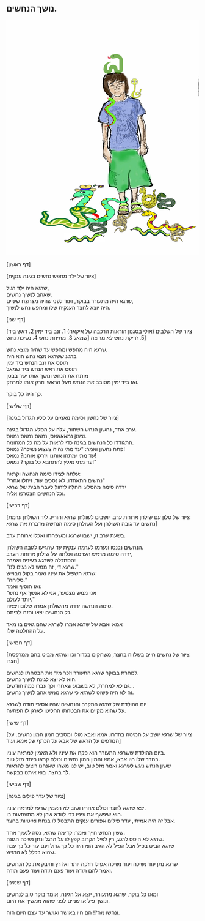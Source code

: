 ## נושך הנחשים.

![](/img/evyatar_with_snakes.jpg)

\[דף ראשון\]

\[ציור של ילד מחפש נחשים בגינה ענקית\]

שרגא היה ילד רגיל,  
שאהב לנשוך נחשים.  
שרגא היה מתעורר בבוקר, ועוד לפני שהיה מצחצח שיניים,  
היה יוצא לחצר הענקית שלו ומחפש נחש לנשוך.

\[דף שני\]

\[ציור של השלבים \(אולי בסגנון הוראות הרכבה של איקאה\) 1. זנב ביד ימין 2. ראש ביד שמאל 3. מתיחת נחש 4. נשיכת נחש\] 5. זריקת נחש  לא מרוצה\]

שרגא היה מחפש ומחפש עד שהיה מוצא נחש.  
ברגע ששרגא מצא נחש הוא היה  
תופס את זנב הנחש ביד ימין  
תופס את ראש הנחש ביד שמאל  
מותח את הנחש ונושך אותו ישר בבטן  
ואז ביד ימין מסובב את הנחש מעל הראש ווזרק אותו למרחק.

כך היה כל בוקר.

\[דף שלישי\]

\[ציור של נחשון וסימה נואמים על סלע הגדול בגינה\]

ערב אחד, נחשון הנחש השחור, עלה על הסלע הגדול בגינה.  
וצעק נמאאאאס, נמאס נמאס נמאס.  
התגודדו כל הנחשים בגינה כדי לראות על מה כל המהומה.  
פתח נחשון ואמר: "עד מתי נהיה צעצוע נשיכה? נמאס!  
עד מתי ימתחו אותנו ויזרקו אותנו? נמאס!  
עד מתי נאלץ להתחבא כל בוקר? נמאס!"

עלתה לצידו סימה הנחשה וקראה:  
"נחשים התאחדו. לא נסכים עוד. זיחלו אחרי"  
ירדה סימה מהסלע והחלה לזחול לעבר הבית של שרגא  
וכל הנחשים הצטרפו אליה.

\[דף רביעי\]

\[ציור של סלון עם שולחן ארוחת ערב. יושבים לשולחן שרגא והוריו. ליד השולחן ערמת נחשים עד גובה השולחן ועל השולחן סימה הנחשה מדברת את שרגא\]

בשעת ערב זו, ישבו שרגא ומשפחתו ואכלו ארוחת ערב.

הנחשים נכנסו ונערמו לערמה ענקית עד שהגיעו לגובה השולחן.  
ירדה סימה מראש הערמה ועלתה על שולחן ארוחת הערב,  
הסתכלה לשרגא בעינים ואמרה:  
"שרגא די, זה ממש לא נעים לנו."  
שרגא השפיל את עיניו ואמר בקול מבוייש:  
"סליחה."  
ואז הוסיף ואמר:  
"אני ממש מצטער, אני לא אנשך אף נחש  
יותר לעולם."  
סימה הנחשה ירדה מהשולחן אמרה שלום ויצאה.  
כל הנחשים יצאו וחזרו לביתם.

אמא ואבא של שרגא אמרו לשרגא שהם גאים בו מאד  
על ההחלטה שלו.

\[דף חמישי\]

\[ציור של נחשים חיים בשלווה בחצר, משחקים בכדור וכו ושרגא מביט בהם ממרפסת חצרו\]

למחרת בבוקר שרגא התעורר וזכר מיד את הבטחתו לנחשים.  
הוא לא יצא לגינה לנשוך נחשים.  
גם לא למחרת, לא בשבוע שאחרי וכך עברו כמה חודשים...  
זה לא היה פשוט לשרגא כי שרגא ממש אהב לנשוך נחשים.

יום ההולדת של שרגא התקרב והנחשים שהיו אסירי תודה לשרגא  
על שהוא מקיים את הבטחתו החליטו לארגן לו הפתעה.

\[דף שישי\]

\[ציור של שרגא יושב על המיטה בחדרו. אמא ואבא מולו ומסביב המון המון נחשים. על המדפים על הראש של אבא על הכתף של אמא ועוד\]

ביום ההולדת ששרגא התעורר הוא פקח את עיניו ולא האמין למראה עיניו.  
בחדר שלו היו אבא, אמא והמון המון נחשים וכולם קראו ביחד מזל טוב.  
ששון הנחש ניגש לשרגא ואמר מזל טוב, יש לנו משהו שאנחנו רוצים להראות  
לך בחצר. בוא איתנו בבקשה.

\[דף שביעי\]

\[ציור של עדר פילים בגינה\]

יצא שרגא לחצר וכולם אחריו ושוב לא האמין שרגא למראה עיניו.  
הוא שיפשף את עיניו כדי לוודא שהן לא מתעתעות בו.  
אבל זה היה אמיתי, עדר פילים אפורים ענקים התבטל לו בנחת ואיטיות בחצר.

ששון הנחש חייך ואמר: קדימה שרגא, נסה לנשוך אחד.  
שרגא לא היסס לרגע, רץ לפיל הקרוב קפץ לו על הרגל ונתן נשיכה הגונה.  
שרגא הביט בפיל אבל הפיל לא הגיב הוא היה כל כך גדול ועם עור כל כך עבה  
שהוא בכלל לא הרגיש.

שרגא נתן עוד נשיכה ועוד נשיכה אפילו חזקה יותר ואז רץ וחיבק את כל הנחשים  
ואמר להם תודה ועוד פעם תודה ועוד פעם תודה.

\[דף שמיני\]

ומאז כל בוקר, שרגא מתעורר, יוצא אל הגינה, אומר בוקר טוב לנחשים  
ונושך פיל או שניים לפני שהוא ממשיך את היום.

ונחשו מה?! הם חיו באושר ואושר עד עצם היום הזה.

